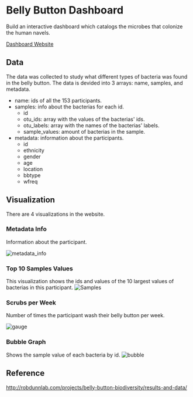# Belly Button Dashboard

Build an interactive dashboard which catalogs the microbes that colonize the human navels.

[Dashboard Website](https://alexmaule.github.io/belly-button-challenge/Starter_Code/StarterCode/)

## Data
The data was collected to study what different types of bacteria was found in the belly button.
The data is devided into 3 arrays: name, samples, and metadata.
 - name: ids of all the 153 participants.
 - samples: info about the bacterias for each id.
    * id
    * otu_ids: array with the values of the bacterias' ids.
    * otu_labels: array with the names of the bacterias' labels.
    * sample_values: amount of bacterias in the sample.
 - metadata: information about the participants.
    * id
    * ethnicity
    * gender
    * age
    * location
    * bbtype
    * wfreq

## Visualization
There are 4 visualizations in the website.
 
### Metadata Info
Information about the participant.

![metadata_info](https://user-images.githubusercontent.com/108903118/230400419-fd4b8f1f-b2af-4c4c-91f7-5a90183f1b49.jpg)

### Top 10 Samples Values
This visualization shows the ids and values of the 10 largest values of bacterias in this participant.
![Samples](https://user-images.githubusercontent.com/108903118/230401236-d4ce34f3-6400-42ed-acf4-df7d10b95cf7.png)

### Scrubs per Week
Number of times the participant wash their belly button per week.

![gauge](https://user-images.githubusercontent.com/108903118/230406967-dfd54edb-8346-45ea-85c4-7e145533ee1e.png)

### Bubble Graph
Shows the sample value of each bacteria by id.
![bubble](https://user-images.githubusercontent.com/108903118/230402339-65a92204-e51f-4194-8e45-12403bb7c18f.png)

## Reference
http://robdunnlab.com/projects/belly-button-biodiversity/results-and-data/
